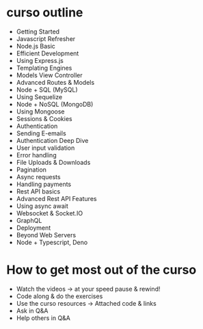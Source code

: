 
# curso outline

- Getting Started
- Javascript Refresher 
- Node.js Basic
- Efficient Development
- Using Express.js
- Templating Engines
- Models View Controller
- Advanced Routes & Models
- Node + SQL (MySQL)
- Using Sequelize
- Node + NoSQL (MongoDB)
- Using Mongoose
- Sessions & Cookies
- Authentication
- Sending E-emails
- Authentication Deep Dive
- User input validation
- Error handling
- File Uploads & Downloads
- Pagination
- Async requests 
- Handling payments
- Rest API basics
- Advanced Rest API Features
- Using async await
- Websocket & Socket.IO
- GraphQL
- Deployment
- Beyond Web Servers
- Node + Typescript, Deno



# How to get most out of the curso

- Watch the videos -> at your speed pause & rewind! 
- Code along & do the exercises
- Use the curso resources -> Attached code & links
- Ask in Q&A 
- Help others in Q&A 
